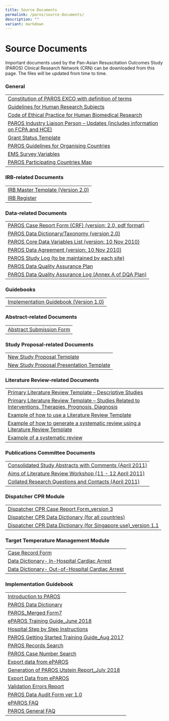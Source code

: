 ```yaml
---
title: Source Documents
permalink: /paros/source-documents/
description: ""
variant: markdown
---
```



<h1><strong>Source Documents</strong></h1>
<div>
<p>Important documents used by the Pan-Asian Resuscitation Outcomes Study (PAROS) Clinical Research Network (CRN) can be downloaded from this page. The files will be updated from time to time.</p>
<h3>General</h3>
<table>
   <tbody>
      <tr>
         <td><a target="_blank" href="/files/PAROS/SD_General/1_Constitution_of_PAROS_EXCO_with_definition_of_terms_7May10_Final.pdf">Constitution of PAROS EXCO with definition of terms</a></td>
      </tr>
      <tr>
         <td><a target="_blank" href="/files/PAROS/SD_General/2_Gudelines_on_Research_on_Human_Subjects_ver1_Final.pdf">Guidelines for Human Research Subjects</a></td>
      </tr>
      <tr>
         <td><a target="_blank" href="/files/PAROS/SD_General/3_COEP_Approved_Jun_2010.pdf">Code of Ethical Practice for Human Biomedical Research</a></td>
      </tr>
      <tr>
         <td><a target="_blank" href="/files/PAROS/SD_General/4_PAROS_Industry_Liaison_Final_Oct10.pdf">PAROS Industry Liaison Person – Updates (includes information on FCPA and HCE)</a></td>
      </tr>
      <tr>
         <td><a target="_blank" href="/files/PAROS/SD_General/5_GrandStatus_Template.pdf">Grant Status Template</a></td>
      </tr>
      <tr>
         <td><a target="_blank" href="/files/PAROS/SD_General/5_PAROS_Guidelines_for_Organising_Country_Aug_2011v3.pdf">PAROS Guidelines for Organising Countries</a></td>
      </tr>
      <tr>
         <td><a target="_blank" href="/files/PAROS/SD_General/6_EMS_your_project_variables.pdf">EMS Survey Variables</a></td>
      </tr>
      <tr>
         <td><a target="_blank" href="/files/PAROS/SD_General/PAROS_Map_13_countries.pdf">PAROS Participating Countries Map</a></td>
      </tr>
   </tbody>
</table>
<h3>IRB-related Documents</h3>
<table>
   <tbody>
      <tr>
         <td><a target="_blank" href="/files/PAROS/SD_IRB_Related_Documents/IRB_Master_Template_PAROS_protocol_ver2_0_16Nov10.pdf">IRB Master Template (Version 2.0)</a></td>
      </tr>
      <tr>
         <td><a target="_blank" href="/files/PAROS/SD_IRB_Related_Documents/2_IRB_Register.pdf">IRB Register</a></td>
      </tr>
   </tbody>
</table>
<h3>Data-related Documents</h3>
<table>
   <tbody>
      <tr>
         <td><a target="_blank" href="files/PAROS/SD_Data_Related_Documents/1_PAROS_Case_Report_Form.pdf">PAROS Case Report Form (CRF) (version: 2.0, pdf format)</a></td>
      </tr>
      <tr>
         <td><a target="_blank" href="/files/PAROS/SD_Data_Related_Documents/3_PAROS_DataDictionary_taxonomy_10.pdf">PAROS Data Dictionary/Taxonomy (version 2.0)</a></td>
      </tr>
      <tr>
         <td><a target="_blank" href="/files/PAROS/SD_Data_Related_Documents/4_PAROS_Core_Data_Variables_List.pdf">PAROS Core Data Variables List (version: 10 Nov 2010)</a></td>
      </tr>
      <tr>
         <td><a target="_blank" href="/files/PAROS/SD_Data_Related_Documents/5_PAROS_Data_Agreement.pdf">PAROS Data Agreement (version: 10 Nov 2010)</a></td>
      </tr>
      <tr>
         <td><a target="_blank" href="/files/PAROS/SD_Data_Related_Documents/6_PAROS_Study_Log.pdf">PAROS Study Log (to be maintained by each site)</a></td>
      </tr>
      <tr>
         <td><a target="_blank" href="/files/PAROS/SD_Data_Related_Documents/7_PAROS_Data_Quality_Assurance_Plan.pdf">PAROS Data Quality Assurance Plan</a></td>
      </tr>
      <tr>
         <td><a target="_blank" href="/files/PAROS/SD_Data_Related_Documents/8_PAROS_Data_Quality_Assurance_Log.pdf">PAROS Data Quality Assurance Log (Annex A of DQA Plan)</a></td>
      </tr>
   </tbody>
</table><h3>Guidebooks</h3>
<table>
   <tbody>
      <tr>
         <td><a target="_blank" href="#">Implementation Guidebook (Version 1.0)</a></td>
      </tr>
   </tbody>
</table>
<h3>Abstract-related Documents</h3>
<table>
   <tbody>
      <tr>
         <td><a target="_blank" href="https://www.scri.edu.sg/wp-content/uploads/2016/03/1_Abstract-Related-Documents.doc">Abstract Submission Form</a></td>
      </tr>
   </tbody>
</table>
<h3>Study Proposal-related Documents</h3>
<table>
   <tbody>
      <tr>
         <td><a target="_blank" href="https://www.scri.edu.sg/wp-content/uploads/2021/01/New-Study-Proposal-Template_2020.doc">New Study Proposal Template</a></td>
      </tr>
      <tr>
         <td><a target="_blank" href="https://www.scri.edu.sg/wp-content/uploads/2016/06/PAROS-Study-Proposal-Presentation-Template.ppt">New Study Proposal Presentation Template</a></td>
      </tr>
   </tbody>
</table>
<h3>Literature Review-related Documents</h3>
<table>
   <tbody>
      <tr>
         <td><a target="_blank" href="/files/PAROS/SD_Literature_Review_related/1_Primary_Literature_Review_Template.pdf">Primary Literature Review Template – Descriptive Studies</a></td>
      </tr>
      <tr>
         <td><a target="_blank" href="/files/PAROS/SD_Literature_Review_related/2_Primary_Literature_Review_Template.pdf">Primary Literature Review Template – Studies Related to Interventions, Therapies, Prognosis, Diagnosis</a></td>
      </tr>
      <tr>
         <td><a target="_blank" href="/files/PAROS/SD_Literature_Review_related/3_Example_of_how_to_use_a_literature_Review.pdf">Example of how to use a Literature Review Template</a></td>
      </tr>
      <tr>
         <td><a target="_blank" href="/files/PAROS/SD_Literature_Review_related/4_Example_of_how_to_generate_a_systematic_review.pdf">Example of how to generate a systematic review using a Literature Review Template</a></td>
      </tr>
      <tr>
         <td><a target="_blank" href="/files/PAROS/SD_Literature_Review_related/13_Use_of_antiarrhythmic_drugs_for_adult_cardiac_arrest_Ong_et_al.pdf">Example of a systematic review</a></td>
      </tr>
   </tbody>
</table>
<h3>Publications Committee Documents</h3>
<table>
   <tbody>
      <tr>
         <td><a target="_blank" href="/files/PAROS/SD_Publications_Committee/PAROS_New_Study_Proposals_Collated_w_comments_Singapore__Tokyo.pdf">Consolidated Study Abstracts with Comments (April 2011)</a></td>
      </tr>
      <tr>
         <td><a target="_blank" href="/files/PAROS/SD_Publications_Committee/2_Aims_of_the_Workshop.pdf">Aims of Literature Review Workshop (11 - 12 April 2011)</a></td>
      </tr>
      <tr>
         <td><a target="_blank" href="/files/PAROS/SD_Publications_Committee/3_Collated_Research_Questions.pdf">Collated Research Questions and Contacts (April 2011)</a></td>
      </tr>
   </tbody>
</table>
<h3>Dispatcher CPR Module</h3>
<table>
   <tbody>
      <tr>
         <td><a target="_blank" href="/files/PAROS/SD_Dispatcher_CPR_Module/PAROS_Dispatcher_CPR_Form3.pdf">Dispatcher CPR Case Report Form_version 3</a></td>
      </tr>
      <tr>
         <td><a target="_blank" href="/files/PAROS/SD_Dispatcher_CPR_Module/Final_dispatch_dictionary_for_CARES_PAROS_Oct2013.pdf">Dispatcher CPR Data Dictionary (for all countries)</a></td>
      </tr>
      <tr>
         <td><a target="_blank" href="/files/PAROS/SD_Dispatcher_CPR_Module/Dispatch_data_dictionary_for_PAROS_version_1_1_May_2018updated.pdf">Dispatcher CPR Data Dictionary (for Singapore use)_version 1.1</a></td>
      </tr>
   </tbody>
</table>
<h3>Target Temperature Management Module</h3>
<table>
   <tbody>
      <tr>
         <td><a target="_blank" href="/files/PAROS/SD_Target_Temperature/1_Case_Record_Form.pdf">Case Record Form</a></td>
      </tr>
      <tr>
         <td><a target="_blank" href="/files/PAROS/SD_Target_Temperature/2_Data_Dictionary_In_Hospital_Cardiac_Arrest.pdf">Data Dictionary- In-Hospital Cardiac Arrest</a></td>
      </tr>
      <tr>
         <td><a target="_blank" href="/files/PAROS/SD_Target_Temperature/3_Data_Dictionary_Out_of_Hospital_Cardiac_Arrest.pdf">Data Dictionary- Out-of-Hospital Cardiac Arrest</a></td>
      </tr>
   </tbody>
</table>
<h3>Implementation Guidebook</h3>
<table>
   <tbody>
      <tr>
         <td><a target="_blank" href="/files/PAROS/SD_Implementation_Guidebook/1_IntroductionToPAROS.pdf">Introduction to PAROS</a></td>
      </tr>
      <tr>
         <td><a target="_blank" href="/files/PAROS/SD_Implementation_Guidebook/2_PAROS_Data_Dictionary.pdf">PAROS Data Dictionary</a></td>
      </tr>
      <tr>
         <td><a target="_blank" href="/files/PAROS/SD_Implementation_Guidebook/PAROS_Merged_Form7.pdf">PAROS_Merged Form7</a></td>
      </tr>
      <tr>
         <td><a target="_blank" href="/files/PAROS/SD_Implementation_Guidebook/3_ePAROS_Training_Guide_Jun18.pdf">ePAROS Training Guide_June 2018</a></td>
      </tr>
      <tr>
         <td><a target="_blank" href="/files/PAROS/SD_Implementation_Guidebook/5_Hospital_Step_by_Step_Instructions.pdf">Hospital Step by Step Instructions</a></td>
      </tr>
      <tr>
         <td><a target="_blank" href="/files/PAROS/SD_Implementation_Guidebook/3_PAROS_Getting_Started_Training_Guidev2.pdf">PAROS Getting Started Training Guide_Aug 2017</a></td>
      </tr>
      <tr>
         <td><a target="_blank" href="/files/PAROS/SD_Implementation_Guidebook/7_PAROS_Case_Search.pdf">PAROS Records Search</a></td>
      </tr>
      <tr>
         <td><a target="_blank" href="/files/PAROS/SD_Implementation_Guidebook/4_PAROS_Case_Number_Search.pdf">PAROS Case Number Search</a></td>
      </tr>
      <tr>
         <td><a target="_blank" href="/files/PAROS/SD_Implementation_Guidebook/8_Export_Data_from_ePAROS.pdf">Export data from ePAROS</a></td>
      </tr>
      <tr>
         <td><a target="_blank" href="/files/PAROS/SD_Implementation_Guidebook/6_Generation_of_PAROS_Utstein_Reportv2.pdf">Generation of PAROS Utstein Report_July 2018</a></td>
      </tr>
      <tr>
         <td><a target="_blank" href="/files/PAROS/SD_Implementation_Guidebook/5_Export_data_from_ePAROS.pdf">Export Data from ePAROS</a></td>
      </tr>
      <tr>
         <td><a target="_blank" href="/files/PAROS/SD_Implementation_Guidebook/5_2_Validation_errors_report.pdf">Validation Errors Report</a></td>
      </tr>
      <tr>
         <td><a target="_blank" href="/files/PAROS/SD_Implementation_Guidebook/10_PAROS_Data_Audit_Form_ver_1_0.pdf">PAROS Data Audit Form ver 1.0</a></td>
      </tr>
      <tr>
         <td><a target="_blank" href="/files/PAROS/SD_Implementation_Guidebook/11_ePAROS_FAQ.pdf">ePAROS FAQ</a></td>
      </tr>
      <tr>
         <td><a target="_blank" href="/files/PAROS/SD_Implementation_Guidebook/12_PAROS_General_FAQ.pdf">PAROS General FAQ</a></td>
      </tr>
   </tbody>
</table></div>
